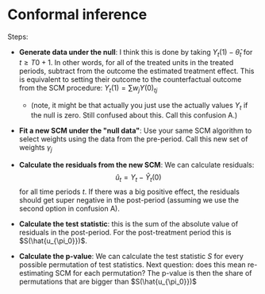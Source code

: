 # Conformal inference #

Steps: 

- **Generate data under the null**: I think this is done by taking $` Y_t(1) - \hat{\theta}_t `$ for $t \geq T0 +1$. In other words, for all of the treated units in the treated periods, subtract from the outcome the estimated treatment effect. This is equivalent to setting their outcome to the counterfactual outcome from the SCM procedure: $Y_t(1) = \sum w_j Y(0)_{tj}$
  * (note, it might be that actually you just use the actually values $Y_t$ if the null is zero. Still confused about this. Call this confusion A.)
- **Fit a new SCM under the "null data"**: Use your same SCM algorithm to select weights using the data from the pre-period. Call this new set of weights $\gamma_j$
- **Calculate the residuals from the new SCM**: We can calculate residuals:
$$\hat{u}_t = Y_t - \hat{Y}_t(0)$$
for all time periods $t$. If there was a big positive effect, the residuals should get super negative in the post-period (assuming we use the second option in confusion A).

- **Calculate the test statistic**: this is the sum of the absolute value of residuals in the post-period. For the post-treatment period this is $S(\hat{u_{\pi_0}})$.
- **Calculate the p-value**: We can calculate the test statistic $S$ for every possible permutation of test statistics. Next question: does this mean re-estimating SCM for each permutation? The p-value is then the share of permutations that are bigger than $S(\hat{u_{\pi_0}})$
